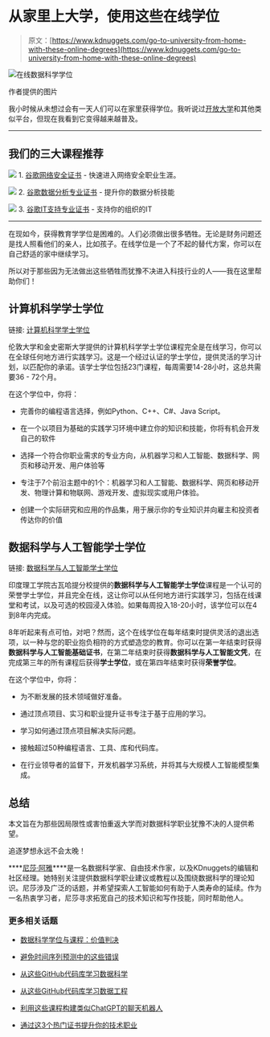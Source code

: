 # 从家里上大学，使用这些在线学位

> 原文：[https://www.kdnuggets.com/go-to-university-from-home-with-these-online-degrees](https://www.kdnuggets.com/go-to-university-from-home-with-these-online-degrees)

![在线数据科学学位](../Images/bd027628bb7cf682fc57aecc7401c592.png)

作者提供的图片

我小时候从未想过会有一天人们可以在家里获得学位。我听说过[开放大学](https://www.open.ac.uk/)和其他类似平台，但现在我看到它变得越来越普及。

* * *

## 我们的三大课程推荐

![](../Images/0244c01ba9267c002ef39d4907e0b8fb.png) 1\. [谷歌网络安全证书](https://www.kdnuggets.com/google-cybersecurity) - 快速进入网络安全职业生涯。

![](../Images/e225c49c3c91745821c8c0368bf04711.png) 2\. [谷歌数据分析专业证书](https://www.kdnuggets.com/google-data-analytics) - 提升你的数据分析技能

![](../Images/0244c01ba9267c002ef39d4907e0b8fb.png) 3\. [谷歌IT支持专业证书](https://www.kdnuggets.com/google-itsupport) - 支持你的组织的IT

* * *

在现如今，获得教育学学位是困难的。人们必须做出很多牺牲。无论是财务问题还是找人照看他们的亲人，比如孩子。在线学位是一个了不起的替代方案，你可以在自己舒适的家中继续学习。

所以对于那些因为无法做出这些牺牲而犹豫不决进入科技行业的人——我在这里帮助你们！

## 计算机科学学士学位

链接: [计算机科学学士学位](https://imp.i384100.net/0ZVdZN)

伦敦大学和金史密斯大学提供的计算机科学学士学位课程完全是在线学习，你可以在全球任何地方进行实践学习。这是一个经过认证的学士学位，提供灵活的学习计划，以匹配你的承诺。该学士学位包括23门课程，每周需要14-28小时，这总共需要36 - 72个月。

在这个学位中，你将：

+   完善你的编程语言选择，例如Python、C++、C#、Java Script。

+   在一个以项目为基础的实践学习环境中建立你的知识和技能，你将有机会开发自己的软件

+   选择一个符合你职业需求的专业方向，从机器学习和人工智能、数据科学、网页和移动开发、用户体验等

+   专注于7个前沿主题中的1个：机器学习和人工智能、数据科学、网页和移动开发、物理计算和物联网、游戏开发、虚拟现实或用户体验。

+   创建一个实际研究和应用的作品集，用于展示你的专业知识并向雇主和投资者传达你的价值

## 数据科学与人工智能学士学位

链接: [数据科学与人工智能学士学位](https://imp.i384100.net/Kj7Z0e)

印度理工学院古瓦哈提分校提供的**数据科学与人工智能学士学位**课程是一个认可的荣誉学士学位，并且完全在线，这让你可以从任何地方进行实践学习，包括在线课堂和考试，以及可选的校园浸入体验。如果每周投入18-20小时，该学位可以在4到8年内完成。

8年听起来有点可怕，对吧？然而，这个在线学位在每年结束时提供灵活的退出选项，以一种与您的职业抱负相符的方式塑造您的教育。你可以在第一年结束时获得**数据科学与人工智能基础证书**，在第二年结束时获得**数据科学与人工智能文凭**，在完成第三年的所有课程后获得**学士学位**，或在第四年结束时获得**荣誉学位**。

在这个学位中，你将：

+   为不断发展的技术领域做好准备。

+   通过顶点项目、实习和职业提升证书专注于基于应用的学习。

+   学习如何通过顶点项目解决实际问题。

+   接触超过50种编程语言、工具、库和代码库。

+   在行业领导者的监督下，开发机器学习系统，并将其与大规模人工智能模型集成。

## 总结

本文旨在为那些因局限性或害怕重返大学而对数据科学职业犹豫不决的人提供希望。

追逐梦想永远不会太晚！

[](https://www.linkedin.com/in/nisha-arya-ahmed/)****[尼莎·阿雅](https://www.linkedin.com/in/nisha-arya-ahmed/)****是一名数据科学家、自由技术作家，以及KDnuggets的编辑和社区经理。她特别关注提供数据科学职业建议或教程以及围绕数据科学的理论知识。尼莎涉及广泛的话题，并希望探索人工智能如何有助于人类寿命的延续。作为一名热衷学习者，尼莎寻求拓宽自己的技术知识和写作技能，同时帮助他人。

### 更多相关话题

+   [数据科学学位与课程：价值判决](https://www.kdnuggets.com/data-science-degrees-vs-courses-the-value-verdict)

+   [避免时间序列预测中的这些错误](https://www.kdnuggets.com/2021/12/avoid-mistakes-time-series-forecasting.html)

+   [从这些GitHub代码库学习数据科学](https://www.kdnuggets.com/2022/12/learn-data-science-github-repositories.html)

+   [从这些GitHub代码库学习数据工程](https://www.kdnuggets.com/2023/02/learn-data-engineering-github-repositories.html)

+   [利用这些课程构建类似ChatGPT的聊天机器人](https://www.kdnuggets.com/2023/05/build-chatgptlike-chatbot-courses.html)

+   [通过这3个热门证书提升你的技术职业](https://www.kdnuggets.com/advance-your-tech-career-with-these-3-popular-certificates)
